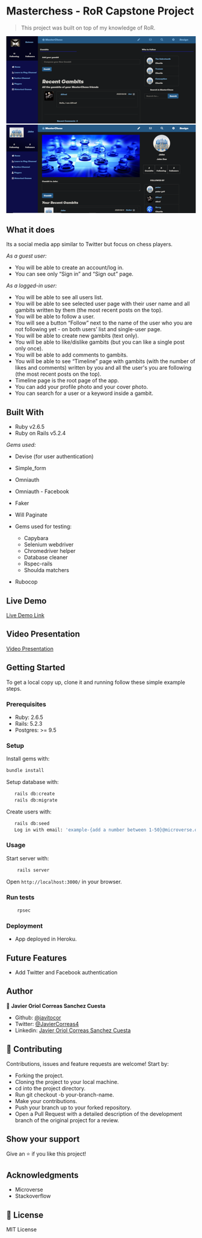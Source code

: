 # Masterchess - RoR Capstone Project

> This project was built on top of my knowledge of RoR.

![screenshot](/app/assets/images/screenshot1.png) ![screenshot](/app/assets/images/screenshot2.png)

## What it does

Its a social media app similar to Twitter but focus on chess players.

*As a guest user:*

- You will be able to create an account/log in.
- You can see only “Sign in” and “Sign out” page.

*As a logged-in user:*

- You will be able to see all users list.
- You will be able to see selected user page with their user name and all gambits written by them (the most recent posts on the top).
- You will be able to follow a user.
- You will see a button “Follow” next to the name of the user who you are not following yet - on both users’ list and single-user page.
- You will be able to create new gambits (text only).
- You will be able to like/dislike gambits (but you can like a single post only once).
- You will be able to add comments to gambits.
- You will be able to see “Timeline” page with gambits (with the number of likes and comments) written by you and all the user's you are following (the most recent posts on the top).
- Timeline page is the root page of the app.
- You can add your profile photo and your cover photo.
- You can search for a user or a keyword inside a gambit.

## Built With

- Ruby v2.6.5
- Ruby on Rails v5.2.4

*Gems used:*

- Devise (for user authentication)
- Simple_form
- Omniauth
- Omniauth - Facebook
- Faker
- Will Paginate
- Gems used for testing:
  - Capybara
  - Selenium webdriver
  - Chromedriver helper
  - Database cleaner
  - Rspec-rails
  - Shoulda matchers

- Rubocop

## Live Demo

[Live Demo Link](https://murmuring-crag-15929.herokuapp.com/)

## Video Presentation

[Video Presentation](https://www.loom.com/share/1b1522f11ff64b1d9da92c4ec73b3c38)

## Getting Started

To get a local copy up, clone it and running follow these simple example steps.

### Prerequisites

- Ruby: 2.6.5
- Rails: 5.2.3
- Postgres: >= 9.5

### Setup

Install gems with:

``` bash
bundle install
```

Setup database with:

``` bash
   rails db:create
   rails db:migrate
```

Create users with:

``` bash
   rails db:seed
   Log in with email: 'example-{add a number between 1-50}@microverse.org', and password:'password'
```

### Usage

Start server with:

``` bash
    rails server
```

Open `http://localhost:3000/` in your browser.

### Run tests

``` bash
    rpsec
```

### Deployment

- App deployed in Heroku.
## Future Features
- Add Twitter and Facebook authentication

## Author

👤 **Javier Oriol Correas Sanchez Cuesta**

- Github: [@javitocor](https://github.com/javitocor)
- Twitter: [@JavierCorreas4](https://twitter.com/JavierCorreas4)
- Linkedin: [Javier Oriol Correas Sanchez Cuesta](https://www.linkedin.com/in/javier-correas-sanchez-cuesta-15289482/)

## 🤝 Contributing

Contributions, issues and feature requests are welcome! Start by:

- Forking the project.
- Cloning the project to your local machine.
- cd into the project directory.
- Run git checkout -b your-branch-name.
- Make your contributions.
- Push your branch up to your forked repository.
- Open a Pull Request with a detailed description of the development branch of the original project for a review.

## Show your support

Give an ⭐️ if you like this project!

## Acknowledgments

- Microverse
- Stackoverflow

## 📝 License

MIT License
